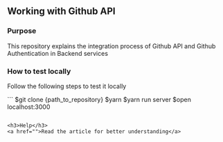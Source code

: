 <h2>Working with Github API</h2> 


<h3>Purpose</h3>
<p>This repository explains the integration process of Github API and Github Authentication in Backend services </p>

<h3>How to test locally</h3>
<p>Follow the following steps to test it locally</p>
```
  $git clone {path_to_repository}
  $yarn 
  $yarn run server
  $open localhost:3000
  
```

<h3>Help</h3>
<a href="">Read the article for better understanding</a>

